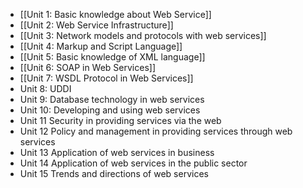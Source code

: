 - [[Unit 1: Basic knowledge about Web Service]]
- [[Unit 2: Web Service Infrastructure]]
- [[Unit 3: Network models and protocols with web services]]
- [[Unit 4: Markup and Script Language]]
- [[Unit 5: Basic knowledge of XML language]]
- [[Unit 6: SOAP in Web Services]]
- [[Unit 7: WSDL Protocol in Web Services]]
- Unit 8: UDDI
- Unit 9: Database technology in web services
- Unit 10: Developing and using web services
- Unit 11 Security in providing services via the web
- Unit 12 Policy and management in providing services through web services
- Unit 13 Application of web services in business
- Unit 14 Application of web services in the public sector
- Unit 15 Trends and directions of web services